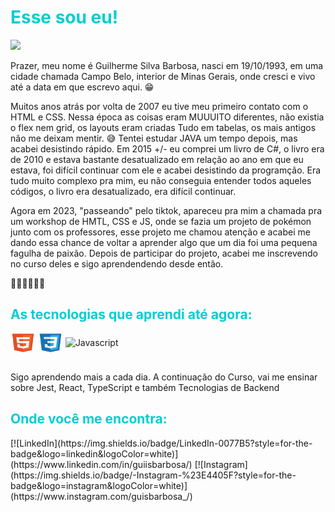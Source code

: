 <h1 style="color: #00CED1">Esse sou eu!</h1>
<img src="https://avatars.githubusercontent.com/u/133548401?v=4" width="80px">
<br>
<p>Prazer, meu nome é Guilherme Silva Barbosa, nasci em 19/10/1993, em uma cidade chamada Campo Belo, interior de Minas Gerais, onde cresci e vivo até a data em que escrevo aqui. 😁</p>
<p>Muitos anos atrás por volta de 2007 eu tive meu primeiro contato com o HTML e CSS. Nessa época as coisas eram MUUUITO diferentes, não existia o flex nem grid, os layouts eram criadas Tudo em tabelas, os mais antigos não me deixam mentir. 😅
Tentei estudar JAVA um tempo depois, mas acabei desistindo rápido. Em 2015 +/- eu comprei um livro de C#, o livro era de 2010 e estava bastante desatualizado em relação ao ano em que eu estava, foi difícil continuar com ele e acabei desistindo da programção. Era tudo muito complexo pra mim, eu não conseguia entender todos aqueles códigos, o livro era desatualizado, era difícil continuar.</p>

<p>Agora em 2023, "passeando" pelo tiktok, apareceu pra mim a chamada pra um workshop de HMTL, CSS e JS, onde se fazia um projeto de pokémon junto com os professores, esse projeto me chamou atenção e acabei me dando essa chance de voltar a aprender algo que um dia foi uma pequena fagulha de paixão. Depois de participar do projeto, acabei me inscrevendo no curso deles e sigo aprendendendo desde então. </p>

🏳️‍🌈🏳️‍🌈🏳️‍🌈

<h2 style="color: #00CED1">As tecnologias que aprendi até agora:</h2>
<div style="display: inline_block">
  <img align="center" alt="HTML" height="30" width="40" src="https://raw.githubusercontent.com/devicons/devicon/master/icons/html5/html5-original.svg">
  <img align="center" alt="CSS" height="30" width="40" src="https://raw.githubusercontent.com/devicons/devicon/master/icons/css3/css3-original.svg">
  <img align="center" alt= "Javascript" height="30" width="40" src="https://raw.githubusercontent.com/jmnote/z-icons/master/svg/javascript.svg">
</div>
<br>
<p>Sigo aprendendo mais a cada dia. A continuação do Curso, vai me ensinar sobre Jest, React, TypeScript e também Tecnologias de Backend</p>

<h2 style="color: #00CED1">Onde você me encontra:</h2>
[![LinkedIn](https://img.shields.io/badge/LinkedIn-0077B5?style=for-the-badge&logo=linkedin&logoColor=white)](https://www.linkedin.com/in/guiisbarbosa/)
[![Instagram](https://img.shields.io/badge/-Instagram-%23E4405F?style=for-the-badge&logo=instagram&logoColor=white)](https://www.instagram.com/guisbarbosa_/)